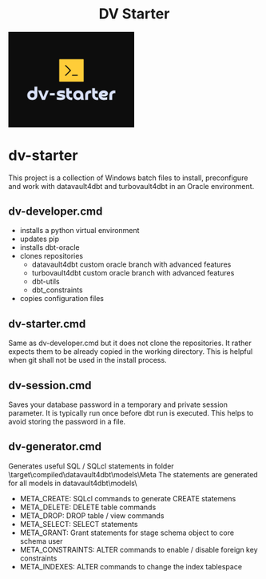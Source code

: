 <h1 align=center>DV Starter</h1>
<img src="https://github.com/universe-designer/dv-starter/blob/main/dv-starter-dark.png?raw=true" width=50% align=center>

# dv-starter
This project is a collection of Windows batch files to install, preconfigure and work with datavault4dbt and turbovault4dbt in an Oracle environment.

## dv-developer.cmd 
- installs a python virtual environment
- updates pip
- installs dbt-oracle
- clones repositories 
  - datavault4dbt custom oracle branch with advanced features
  - turbovault4dbt custom oracle branch with advanced features
  - dbt-utils
  - dbt_constraints
- copies configuration files

## dv-starter.cmd 
Same as dv-developer.cmd but it does not clone the repositories. It rather expects them to be already copied in the working directory. This is helpful when git shall not be used in the install process.

## dv-session.cmd 
Saves your database password in a temporary and private session parameter. It is typically run once before dbt run is executed. This helps to avoid storing the password in a file.

## dv-generator.cmd 
Generates useful SQL / SQLcl statements in folder \target\compiled\datavault4dbt\models\Meta
The statements are generated for all models in datavault4dbt\models\
- META_CREATE: SQLcl commands to generate CREATE statemens 
- META_DELETE: DELETE table commands 
- META_DROP: DROP table / view commands 
- META_SELECT: SELECT statements
- META_GRANT: Grant statements for stage schema object to core schema user
- META_CONSTRAINTS: ALTER commands to enable / disable foreign key constraints
- META_INDEXES: ALTER commands to change the index tablespace
